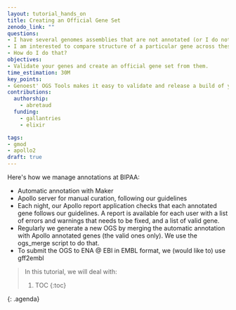 ```yaml
---
layout: tutorial_hands_on
title: Creating an Official Gene Set
zenodo_link: ""
questions:
- I have several genomes assemblies that are not annotated (or I do not trust annotations)
- I am interested to compare structure of a particular gene across these genome assemblies
- How do I do that?
objectives:
- Validate your genes and create an official gene set from them.
time_estimation: 30M
key_points:
- Genoest' OGS Tools makes it easy to validate and release a build of your genome and its annotations.
contributions:
  authorship:
    - abretaud
  funding:
    - gallantries
    - elixir

tags:
- gmod
- apollo2
draft: true
---
```


Here's how we manage annotations at BIPAA:

- Automatic annotation with Maker
- Apollo server for manual curation, following our guidelines
- Each night, our Apollo report application checks that each annotated gene follows our guidelines. A report is available for each user with a list of errors and warnings that needs to be fixed, and a list of valid gene.
- Regularly we generate a new OGS by merging the automatic annotation with Apollo annotated genes (the valid ones only). We use the ogs_merge script to do that.
- To submit the OGS to ENA @ EBI in EMBL format, we (would like to) use gff2embl



> <agenda-title></agenda-title>
>
> In this tutorial, we will deal with:
>
> 1. TOC
> {:toc}
>
{: .agenda}


